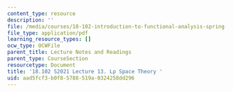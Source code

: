 ```yaml
---
content_type: resource
description: ''
file: /media/courses/18-102-introduction-to-functional-analysis-spring-2021/aad5fcf3b0f85788519a0324258dd296_MIT18_102s21_lec13.pdf
file_type: application/pdf
learning_resource_types: []
ocw_type: OCWFile
parent_title: Lecture Notes and Readings
parent_type: CourseSection
resourcetype: Document
title: '18.102 S2021 Lecture 13. Lp Space Theory '
uid: aad5fcf3-b0f8-5788-519a-0324258dd296
---
```

